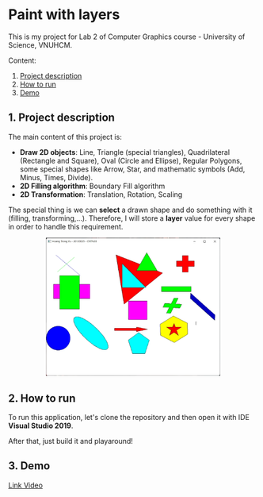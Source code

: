 # Paint with layers

This is my project for Lab 2 of Computer Graphics course - University of Science, VNUHCM.

Content:
<ol>
    <li><a href="#desc">Project description</a></li>
    <li><a href="#build">How to run</a></li>
    <li><a href="#demo">Demo</a></li>
</ol>

## 1. Project description
<span id="desc"></span>
The main content of this project is:
- **Draw 2D objects**: Line, Triangle (special triangles), Quadrilateral (Rectangle and Square), Oval (Circle and Ellipse), Regular Polygons, some special shapes like Arrow, Star, and mathematic symbols (Add, Minus, Times, Divide).
- **2D Filling algorithm**: Boundary Fill algorithm
- **2D Transformation**: Translation, Rotation, Scaling

The special thing is we can **select** a drawn shape and do something with it (filling, transforming,...). Therefore, I will store a **layer** value for every shape in order to handle this requirement.

<p align="center">
    <img src="./images/shot.png" width="70%"/>
</p>

## 2. How to run
<span id="build"></span>

To run this application, let's clone the repository and then open it with IDE **Visual Studio 2019**.

After that, just build it and playaround!

## 3. Demo
<span id="demo"></span>
<a href="https://youtu.be/fQ8Pqp7Z3ms">Link Video</a>